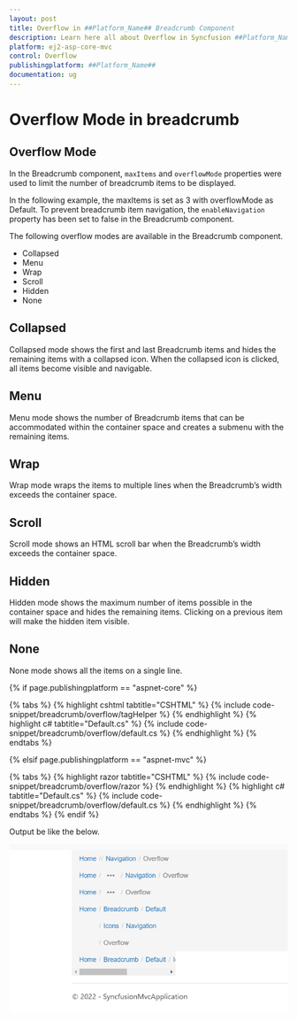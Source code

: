 ```yaml
---
layout: post
title: Overflow in ##Platform_Name## Breadcrumb Component
description: Learn here all about Overflow in Syncfusion ##Platform_Name## Breadcrumb component of Syncfusion Essential JS 2 and more.
platform: ej2-asp-core-mvc
control: Overflow
publishingplatform: ##Platform_Name##
documentation: ug
---
```



# Overflow Mode in breadcrumb

## Overflow Mode

In the Breadcrumb component, `maxItems` and `overflowMode` properties were used to limit the number of breadcrumb items to be displayed.

In the following example, the maxItems is set as 3 with overflowMode as Default. To prevent breadcrumb item navigation, the `enableNavigation` property has been set to false in the Breadcrumb component.

The following overflow modes are available in the Breadcrumb component.

* Collapsed
* Menu 
* Wrap
* Scroll
* Hidden
* None

## Collapsed

Collapsed mode shows the first and last Breadcrumb items and hides the remaining items with a collapsed icon. When the collapsed icon is clicked, all items become visible and navigable.

## Menu

Menu mode shows the number of Breadcrumb items that can be accommodated within the container space and creates a submenu with the remaining items.

## Wrap

Wrap mode wraps the items to multiple lines when the Breadcrumb’s width exceeds the container space.

## Scroll

Scroll mode shows an HTML scroll bar when the Breadcrumb’s width exceeds the container space.

## Hidden

Hidden mode shows the maximum number of items possible in the container space and hides the remaining items. Clicking on a previous item will make the hidden item visible.

## None

None mode shows all the items on a single line.

{% if page.publishingplatform == "aspnet-core" %}

{% tabs %}
{% highlight cshtml tabtitle="CSHTML" %}
{% include code-snippet/breadcrumb/overflow/tagHelper %}
{% endhighlight %}
{% highlight c# tabtitle="Default.cs" %}
{% include code-snippet/breadcrumb/overflow/default.cs %}
{% endhighlight %}
{% endtabs %}

{% elsif page.publishingplatform == "aspnet-mvc" %}

{% tabs %}
{% highlight razor tabtitle="CSHTML" %}
{% include code-snippet/breadcrumb/overflow/razor %}
{% endhighlight %}
{% highlight c# tabtitle="Default.cs" %}
{% include code-snippet/breadcrumb/overflow/default.cs %}
{% endhighlight %}
{% endtabs %}
{% endif %}



Output be like the below.

![Breadcrumb Sample](./../images/mvc%20-%20overflow.png)